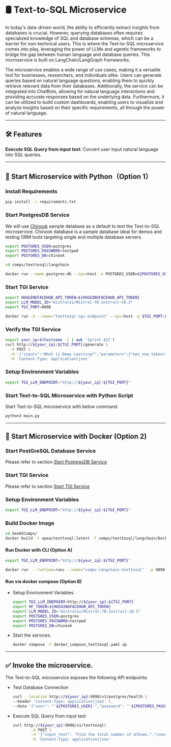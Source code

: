 # 🛢 Text-to-SQL Microservice

In today's data-driven world, the ability to efficiently extract insights from databases is crucial. However, querying databases often requires specialized knowledge of SQL and database schemas, which can be a barrier for non-technical users. This is where the Text-to-SQL microservice comes into play, leveraging the power of LLMs and agentic frameworks to bridge the gap between human language and database queries. This microservice is built on LangChain/LangGraph frameworks.

The microservice enables a wide range of use cases, making it a versatile tool for businesses, researchers, and individuals alike. Users can generate queries based on natural language questions, enabling them to quickly retrieve relevant data from their databases. Additionally, the service can be integrated into ChatBots, allowing for natural language interactions and providing accurate responses based on the underlying data. Furthermore, it can be utilized to build custom dashboards, enabling users to visualize and analyze insights based on their specific requirements, all through the power of natural language.

---

## 🛠️ Features
**Execute SQL Query from input text**: Convert user input natural language into SQL queries.

---

## 🚀 Start Microservice with Python（Option 1）

### Install Requirements

```bash
pip install -r requirements.txt
```

### Start PostgresDB Service

We will use [Chinook](https://github.com/lerocha/chinook-database) sample database as a default to test the Text-to-SQL microservice. Chinook database is a sample database ideal for demos and testing ORM tools targeting single and multiple database servers.

```bash
export POSTGRES_USER=postgres
export POSTGRES_PASSWORD=testpwd
export POSTGRES_DB=chinook

cd comps/texttosql/langchain

docker run --name postgres-db --ipc=host -e POSTGRES_USER=${POSTGRES_USER} -e POSTGRES_HOST_AUTH_METHOD=trust -e POSTGRES_DB=${POSTGRES_DB} -e POSTGRES_PASSWORD=${POSTGRES_PASSWORD} -p 5442:5432 -d -v ./chinook.sql:/docker-entrypoint-initdb.d/chinook.sql postgres:latest
```

### Start TGI Service

```bash
export HUGGINGFACEHUB_API_TOKEN=${HUGGINGFACEHUB_API_TOKEN}
export LLM_MODEL_ID="mistralai/Mistral-7B-Instruct-v0.3"
export TGI_PORT=8008

docker run -d --name="texttosql-tgi-endpoint" --ipc=host -p $TGI_PORT:80 -v ./data:/data --shm-size 1g -e HF_TOKEN=${HUGGINGFACEHUB_API_TOKEN} -e model=${LLM_MODEL_ID} ghcr.io/huggingface/text-generation-inference:2.1.0 --model-id $LLM_MODEL_ID
```

### Verify the TGI Service

```bash
export your_ip=$(hostname -I | awk '{print $1}')
curl http://${your_ip}:${TGI_PORT}/generate \
  -X POST \
  -d '{"inputs":"What is Deep Learning?","parameters":{"max_new_tokens":17, "do_sample": true}}' \
  -H 'Content-Type: application/json'
```

### Setup Environment Variables

```bash
export TGI_LLM_ENDPOINT="http://${your_ip}:${TGI_PORT}"
```

### Start Text-to-SQL Microservice with Python Script

Start Text-to-SQL microservice with below command.

```bash
python3 main.py
```

---

## 🚀 Start Microservice with Docker (Option 2)

### Start PostGreSQL Database Service

Please refer to section [Start PostgresDB Service](#start-postgresdb-service)

### Start TGI Service

Please refer to section [Start TGI Service](#start-tgi-service)

### Setup Environment Variables

```bash
export TGI_LLM_ENDPOINT="http://${your_ip}:${TGI_PORT}"
```

### Build Docker Image

```bash
cd GenAIComps/
docker build -t opea/texttosql:latest -f comps/texttosql/langchain/Dockerfile .
```

#### Run Docker with CLI (Option A)

```bash
export TGI_LLM_ENDPOINT="http://${your_ip}:${TGI_PORT}"

docker run  --runtime=runc --name="comps-langchain-texttosql"  -p 9090:8080 --ipc=host -e llm_endpoint_url=${TGI_LLM_ENDPOINT} opea/texttosql:latest
```

#### Run via docker compose (Option B)

- Setup Environment Variables.

  ```bash
  export TGI_LLM_ENDPOINT=http://${your_ip}:${TGI_PORT}
  export HF_TOKEN=${HUGGINGFACEHUB_API_TOKEN}
  export LLM_MODEL_ID="mistralai/Mistral-7B-Instruct-v0.3"
  export POSTGRES_USER=postgres
  export POSTGRES_PASSWORD=testpwd
  export POSTGRES_DB=chinook
  ```

- Start the services.

  ```bash
  docker compose -f docker_compose_texttosql.yaml up
  ```

---

## ✅ Invoke the microservice.

The Text-to-SQL microservice exposes the following API endpoints:

- Test Database Connection

  ```bash
  curl --location http://${your_ip}:9090/v1/postgres/health \
  --header 'Content-Type: application/json' \
  --data '{"user": "'${POSTGRES_USER}'","password": "'${POSTGRES_PASSWORD}'","host": "'${your_ip}'", "port": "5442", "database": "'${POSTGRES_DB}'"}'
  ```

- Execute SQL Query from input text

  ```bash
  curl http://${your_ip}:9090/v1/texttosql\
          -X POST \
          -d '{"input_text": "Find the total number of Albums.","conn_str": {"user": "'${POSTGRES_USER}'","password": "'${POSTGRES_PASSWORD}'","host": "'${your_ip}'", "port": "5442", "database": "'${POSTGRES_DB}'"}}' \
          -H 'Content-Type: application/json'
  ```